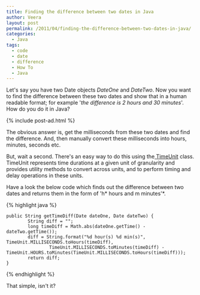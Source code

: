 ```yaml
---
title: Finding the difference between two dates in Java
author: Veera
layout: post
permalink: /2011/04/finding-the-difference-between-two-dates-in-java/
categories:
  - Java
tags:
  - code
  - date
  - difference
  - How To
  - Java
---
```


Let's say you have two Date objects *DateOne* and *DateTwo*. Now you want to find the difference between these two dates and show that in a human readable format; for example '*the difference is 2 hours and 30 minutes*'. How do you do it in Java?

{% include post-ad.html %}

The obvious answer is, get the milliseconds from these two dates and find the difference. And, then manually convert these milliseconds into hours, minutes, seconds etc.

But, wait a second. There's an easy way to do this using the[ TimeUnit][1] class. TimeUnit represents time durations at a given unit of granularity and provides utility methods to convert across units, and to perform timing and delay operations in these units.

 [1]: http://download.oracle.com/javase/6/docs/api/java/util/concurrent/TimeUnit.html

Have a look the below code which finds out the difference between two dates and returns them in the form of 'h* hours and m minutes'*.

{% highlight java %}

    public String getTimeDiff(Date dateOne, Date dateTwo) {
            String diff = "";
            long timeDiff = Math.abs(dateOne.getTime() - dateTwo.getTime());
            diff = String.format("%d hour(s) %d min(s)", TimeUnit.MILLISECONDS.toHours(timeDiff),
                    TimeUnit.MILLISECONDS.toMinutes(timeDiff) - TimeUnit.HOURS.toMinutes(TimeUnit.MILLISECONDS.toHours(timeDiff)));
            return diff;
    }

{% endhighlight %}

That simple, isn't it?